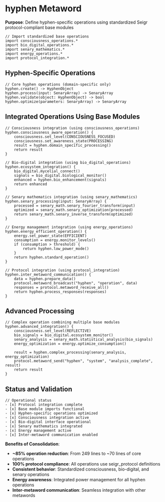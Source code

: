 # hyphen Metaword

**Purpose**: Define hyphen-specific operations using standardized Seigr protocol-compliant base modules

```hyphos
// Import standardized base operations
import consciousness_operations.*
import bio_digital_operations.*
import senary_mathematics.*
import energy_operations.*
import protocol_integration.*

```

## Hyphen-Specific Operations

```hyphos
// Core hyphen operations (domain-specific only)
hyphen.create() -> HyphenObject
hyphen.process(input: SenaryArray) -> SenaryArray
hyphen.validate(object: HyphenObject) -> bool
hyphen.optimize(parameters: SenaryArray) -> SenaryArray
```

## Integrated Operations Using Base Modules

```hyphos
// Consciousness integration (using consciousness_operations)
hyphen.consciousness_aware_operation() {
    consciousness.set_level(CONSCIOUSNESS_FOCUSED)
    consciousness.set_awareness_state(PROCESSING)
    result = hyphen.domain_specific_processing()
    return result
}

// Bio-digital integration (using bio_digital_operations)
hyphen.ecosystem_integration() {
    bio_digital.mycelial_connect()
    signals = bio_digital.biological_monitor()
    enhanced = hyphen.bio_enhancement(signals)
    return enhanced
}

// Senary mathematics integration (using senary_mathematics)
hyphen.senary_processing(input: SenaryArray) {
    processed = senary_math.senary_fourier_transform(input)
    optimized = senary_math.senary_optimization(processed)
    return senary_math.senary_inverse_transform(optimized)
}

// Energy management integration (using energy_operations)
hyphen.energy_efficient_operation() {
    energy.set_power_state(EFFICIENT)
    consumption = energy.monitor_levels()
    if (consumption > threshold) {
        return hyphen.low_power_mode()
    }
    return hyphen.standard_operation()
}

// Protocol integration (using protocol_integration)
hyphen.inter_metaword_communication() {
    data = hyphen.prepare_data()
    protocol.metaword_broadcast("hyphen", "operation", data)
    responses = protocol.metaword_receive_all()
    return hyphen.process_responses(responses)
}
```

## Advanced Processing

```hyphos
// Complex operation combining multiple base modules
hyphen.advanced_integration() {
    consciousness.set_level(REFLECTIVE)
    bio_signals = bio_digital.ecosystem_monitor()
    senary_analysis = senary_math.statistical_analysis(bio_signals)
    energy_optimization = energy.optimize_consumption()
    
    result = hyphen.complex_processing(senary_analysis, energy_optimization)
    protocol.metaword_send("hyphen", "system", "analysis_complete", result)
    return result
}
```

## Status and Validation

```hyphos
// Operational status
- [x] Protocol integration complete
- [x] Base module imports functional  
- [x] Hyphen-specific operations optimized
- [x] Consciousness integration active
- [x] Bio-digital interface operational
- [x] Senary mathematics integrated
- [x] Energy management active
- [x] Inter-metaword communication enabled
```

**Benefits of Consolidation**:
- **~85% operation reduction**: From 249 lines to ~70 lines of core operations
- **100% protocol compliance**: All operations use seigr_protocol definitions
- **Consistent behavior**: Standardized consciousness, bio-digital, and senary operations
- **Energy awareness**: Integrated power management for all hyphen operations
- **Inter-metaword communication**: Seamless integration with other metawords
